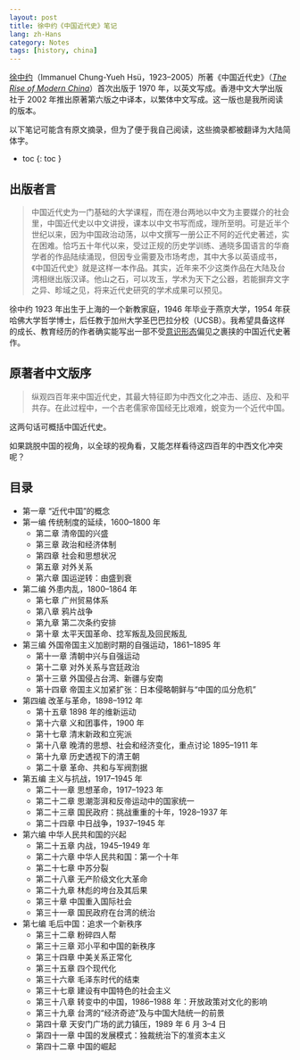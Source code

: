 ```yaml
---
layout: post
title: 徐中约《中国近代史》笔记
lang: zh-Hans
category: Notes
tags: [history, china]
---
```

[徐中约](https://zh.wikipedia.org/zh-cn/%E5%BE%90%E4%B8%AD%E7%B4%84)（Immanuel Chung-Yueh Hsü，1923–2005）所著《中国近代史》（[*The Rise of Modern China*](https://en.wikipedia.org/wiki/The_Rise_of_Modern_China)）首次出版于 1970 年，以英文写成。香港中文大学出版社于 2002 年推出原著第六版之中译本，以繁体中文写成。这一版也是我所阅读的版本。

以下笔记可能含有原文摘录，但为了便于我自己阅读，这些摘录都被翻译为大陆简体字。

- toc
{: toc }

## 出版者言

> 中国近代史为一门基础的大学课程，而在港台两地以中文为主要媒介的社会里，中国近代史以中文讲授，课本以中文书写而成，理所至明。可是近半个世纪以来，因为中国政治动荡，以中文撰写一册公正不阿的近代史著述，实在困难。恰巧五十年代以来，受过正规的历史学训练、通晓多国语言的华裔学者的作品陆续涌现，但因专业需要及市场考虑，其中大多以英语成书，《中国近代史》就是这样一本作品。其实，近年来不少这类作品在大陆及台湾相继出版汉译。他山之石，可以攻玉，学术为天下之公器，若能摒弃文字之异、畛域之见，将来近代史研究的学术成果可以预见。

徐中约 1923 年出生于上海的一个新教家庭，1946 年毕业于燕京大学，1954 年获哈佛大学哲学博士，后任教于加州大学圣巴巴拉分校（UCSB）。我希望具备这样的成长、教育经历的作者确实能写出一部不受[意识形态](https://zh.wikipedia.org/wiki/%E6%84%8F%E8%AD%98%E5%BD%A2%E6%85%8B)偏见之裹挟的中国近代史著作。

## 原著者中文版序

> 纵观四百年来中国近代史，其最大特征即为中西文化之冲击、适应、及和平共存。在此过程中，一个古老儒家帝国经无比艰难，蜕变为一个近代中国。

这两句话可概括中国近代史。

如果跳脱中国的视角，以全球的视角看，又能怎样看待这四百年的中西文化冲突呢？

## 目录

- 第一章 “近代中国”的概念
- 第一编 传统制度的延续，1600–1800 年
  - 第二章 清帝国的兴盛
  - 第三章 政治和经济体制
  - 第四章 社会和思想状况
  - 第五章 对外关系
  - 第六章 国运逆转：由盛到衰
- 第二编 外患内乱，1800–1864 年
  - 第七章 广州贸易体系
  - 第八章 鸦片战争
  - 第九章 第二次条约安排
  - 第十章 太平天国革命、捻军叛乱及回民叛乱
- 第三编 外国帝国主义加剧时期的自强运动，1861–1895 年
  - 第十一章 清朝中兴与自强运动
  - 第十二章 对外关系与宫廷政治
  - 第十三章 外国侵占台湾、新疆与安南
  - 第十四章 帝国主义加紧扩张：日本侵略朝鲜与“中国的瓜分危机”
- 第四编 改革与革命，1898–1912 年
  - 第十五章 1898 年的维新运动
  - 第十六章 义和团事件，1900 年
  - 第十七章 清末新政和立宪派
  - 第十八章 晚清的思想、社会和经济变化，重点讨论 1895–1911 年
  - 第十九章 历史透视下的清王朝
  - 第二十章 革命、共和与军阀割据
- 第五编 主义与抗战，1917–1945 年
  - 第二十一章 思想革命，1917–1923 年
  - 第二十二章 思潮澎湃和反帝运动中的国家统一
  - 第二十三章 国民政府：挑战重重的十年，1928–1937 年
  - 第二十四章 中日战争，1937–1945 年
- 第六编 中华人民共和国的兴起
  - 第二十五章 内战，1945–1949 年
  - 第二十六章 中华人民共和国：第一个十年
  - 第二十七章 中苏分裂
  - 第二十八章 无产阶级文化大革命
  - 第二十九章 林彪的垮台及其后果
  - 第三十章 中国重入国际社会
  - 第三十一章 国民政府在台湾的统治
- 第七编 毛后中国：追求一个新秩序
  - 第三十二章 粉碎四人帮
  - 第三十三章 邓小平和中国的新秩序
  - 第三十四章 中美关系正常化
  - 第三十五章 四个现代化
  - 第三十六章 毛泽东时代的结束
  - 第三十七章 建设有中国特色的社会主义
  - 第三十八章 转变中的中国，1986–1988 年：开放政策对文化的影响
  - 第三十九章 台湾的“经济奇迹”及与中国大陆统一的前景
  - 第四十章 天安门广场的武力镇压，1989 年 6 月 3–4 日
  - 第四十一章 中国的发展模式：独裁统治下的准资本主义
  - 第四十二章 中国的崛起
